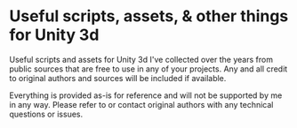 Useful scripts, assets, & other things for Unity 3d
======================

Useful scripts and assets for Unity 3d I've collected over the years from public sources that are free to use in any of your projects. Any and all credit to original authors and sources will be included if available.

Everything is provided as-is for reference and will not be supported by me in any way. Please refer to or contact original authors with any technical questions or issues.
